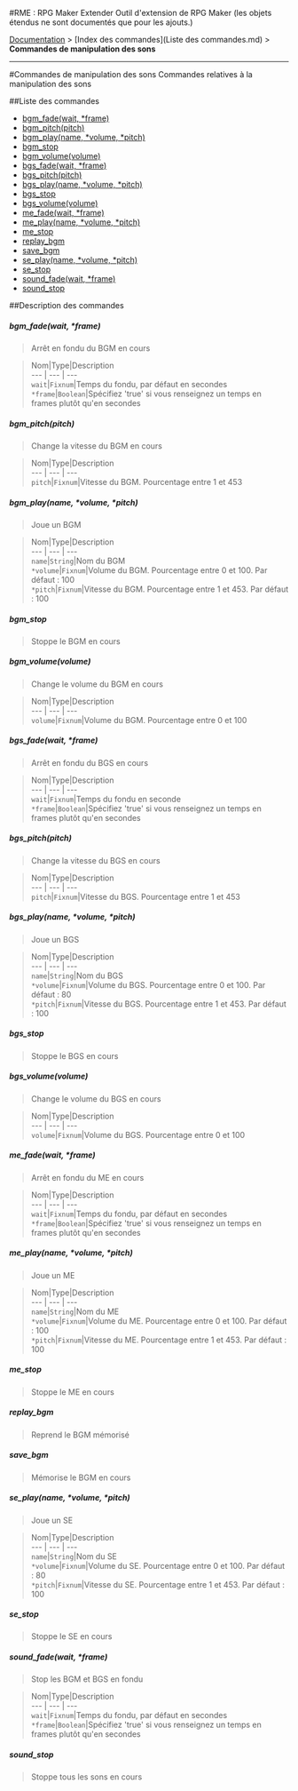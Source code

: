 #RME : RPG Maker Extender
Outil d'extension de RPG Maker (les objets étendus ne sont documentés que pour les ajouts.)

[Documentation](README.md) > [Index des commandes](Liste des commandes.md) > **Commandes de manipulation des sons**  
- - -  
#Commandes de manipulation des sons
Commandes relatives à la manipulation des sons

##Liste des commandes
*    [bgm_fade(wait, *frame)](#bgm_fadewait-frame)
*    [bgm_pitch(pitch)](#bgm_pitchpitch)
*    [bgm_play(name, *volume, *pitch)](#bgm_playname-volume-pitch)
*    [bgm_stop](#bgm_stop)
*    [bgm_volume(volume)](#bgm_volumevolume)
*    [bgs_fade(wait, *frame)](#bgs_fadewait-frame)
*    [bgs_pitch(pitch)](#bgs_pitchpitch)
*    [bgs_play(name, *volume, *pitch)](#bgs_playname-volume-pitch)
*    [bgs_stop](#bgs_stop)
*    [bgs_volume(volume)](#bgs_volumevolume)
*    [me_fade(wait, *frame)](#me_fadewait-frame)
*    [me_play(name, *volume, *pitch)](#me_playname-volume-pitch)
*    [me_stop](#me_stop)
*    [replay_bgm](#replay_bgm)
*    [save_bgm](#save_bgm)
*    [se_play(name, *volume, *pitch)](#se_playname-volume-pitch)
*    [se_stop](#se_stop)
*    [sound_fade(wait, *frame)](#sound_fadewait-frame)
*    [sound_stop](#sound_stop)


##Description des commandes
##### bgm_fade(wait, *frame)

> Arrêt en fondu du BGM en cours

  
> Nom|Type|Description  
--- | --- | ---  
`wait`|`Fixnum`|Temps du fondu, par défaut en secondes  
`*frame`|`Boolean`|Spécifiez 'true' si vous renseignez un temps en frames plutôt qu'en secondes  


##### bgm_pitch(pitch)

> Change la vitesse du BGM en cours

  
> Nom|Type|Description  
--- | --- | ---  
`pitch`|`Fixnum`|Vitesse du BGM. Pourcentage entre 1 et 453  


##### bgm_play(name, *volume, *pitch)

> Joue un BGM

  
> Nom|Type|Description  
--- | --- | ---  
`name`|`String`|Nom du BGM  
`*volume`|`Fixnum`|Volume du BGM. Pourcentage entre 0 et 100. Par défaut : 100  
`*pitch`|`Fixnum`|Vitesse du BGM. Pourcentage entre 1 et 453. Par défaut : 100  


##### bgm_stop

> Stoppe le BGM en cours

  
> 

##### bgm_volume(volume)

> Change le volume du BGM en cours

  
> Nom|Type|Description  
--- | --- | ---  
`volume`|`Fixnum`|Volume du BGM. Pourcentage entre 0 et 100  


##### bgs_fade(wait, *frame)

> Arrêt en fondu du BGS en cours

  
> Nom|Type|Description  
--- | --- | ---  
`wait`|`Fixnum`|Temps du fondu en seconde  
`*frame`|`Boolean`|Spécifiez 'true' si vous renseignez un temps en frames plutôt qu'en secondes  


##### bgs_pitch(pitch)

> Change la vitesse du BGS en cours

  
> Nom|Type|Description  
--- | --- | ---  
`pitch`|`Fixnum`|Vitesse du BGS. Pourcentage entre 1 et 453  


##### bgs_play(name, *volume, *pitch)

> Joue un BGS

  
> Nom|Type|Description  
--- | --- | ---  
`name`|`String`|Nom du BGS  
`*volume`|`Fixnum`|Volume du BGS. Pourcentage entre 0 et 100. Par défaut : 80  
`*pitch`|`Fixnum`|Vitesse du BGS. Pourcentage entre 1 et 453. Par défaut : 100  


##### bgs_stop

> Stoppe le BGS en cours

  
> 

##### bgs_volume(volume)

> Change le volume du BGS en cours

  
> Nom|Type|Description  
--- | --- | ---  
`volume`|`Fixnum`|Volume du BGS. Pourcentage entre 0 et 100  


##### me_fade(wait, *frame)

> Arrêt en fondu du ME en cours

  
> Nom|Type|Description  
--- | --- | ---  
`wait`|`Fixnum`|Temps du fondu, par défaut en secondes  
`*frame`|`Boolean`|Spécifiez 'true' si vous renseignez un temps en frames plutôt qu'en secondes  


##### me_play(name, *volume, *pitch)

> Joue un ME

  
> Nom|Type|Description  
--- | --- | ---  
`name`|`String`|Nom du ME  
`*volume`|`Fixnum`|Volume du ME. Pourcentage entre 0 et 100. Par défaut : 100  
`*pitch`|`Fixnum`|Vitesse du ME. Pourcentage entre 1 et 453. Par défaut : 100  


##### me_stop

> Stoppe le ME en cours

  
> 

##### replay_bgm

> Reprend le BGM mémorisé

  
> 

##### save_bgm

> Mémorise le BGM en cours

  
> 

##### se_play(name, *volume, *pitch)

> Joue un SE

  
> Nom|Type|Description  
--- | --- | ---  
`name`|`String`|Nom du SE  
`*volume`|`Fixnum`|Volume du SE. Pourcentage entre 0 et 100. Par défaut : 80  
`*pitch`|`Fixnum`|Vitesse du SE. Pourcentage entre 1 et 453. Par défaut : 100  


##### se_stop

> Stoppe le SE en cours

  
> 

##### sound_fade(wait, *frame)

> Stop les BGM et BGS en fondu

  
> Nom|Type|Description  
--- | --- | ---  
`wait`|`Fixnum`|Temps du fondu, par défaut en secondes  
`*frame`|`Boolean`|Spécifiez 'true' si vous renseignez un temps en frames plutôt qu'en secondes  


##### sound_stop

> Stoppe tous les sons en cours

  
> 

